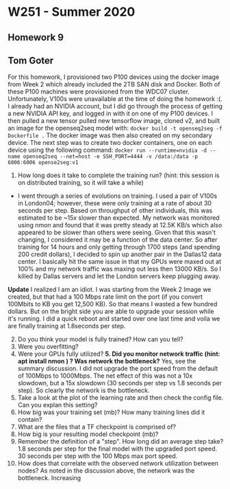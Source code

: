 # W251 - Summer 2020
## Homework 9
## Tom Goter

For this homework, I provisioned two P100 devices using the docker image from Week 2 which already included the 2TB SAN disk and Docker. Both of these P100 machines were provisioned from the WDC07 cluster. Unfortunately, V100s were unavailable at the time of doing the homework :(. I already had an NVIDIA account, but I did go through the process of getting a new NVIDIA API key, and logged in with it on one of my P100 devices. I then pulled a new tensor pulled new tensorflow image, cloned v2, and built an image for the openseq2seq model with:
`docker build -t openseq2seg -f Dockerfile .` 
The docker image was then also created on my secondary device. The next step was to create two docker containers, one on each device using the following command:
`docker run --runtime=nvidia -d --name openseq2seq --net=host -e SSH_PORT=4444 -v /data:/data -p 6006:6006 opense2seg:v1`




1. How long does it take to complete the training run? (hint: this session is on distributed training, so it will take a while)
- I went through a series of evolutions on training. I used a pair of V100s in London04; however, these were only training at a rate of about 30 seconds per step. Based on throughput of other individuals, this was estimated to be ~15x slower than expected. My network was monitored using nmon and found that it was pretty steady at 12.5K KB/s which also appeared to be slower than others were seeing. Given that this wasn't changing, I considered it may be a function of the data center. So after training for 14 hours and only getting through 1700 steps (and spending 200 credit dollars), I decided to spin up another pair in the Dallas12 data center. I basically hit the same issue in that my GPUs were maxed out at 100% and my network traffic was maxing out less then 13000 KB/s. So I killed by Dallas servers and let the London servers keep plugging away.

**Update** I realized I am an idiot. I was starting from the Week 2 Image we created, but that had a 100 Mbps rate limit on the port (if you convert 100Mbits to KB you get 12,500 KB). So that means I wasted a few hundred dollars. But on the bright side you are able to upgrade your session while it's running. I did a quick reboot and started over one last time and voila we are finally training at 1.8seconds per step. 



2. Do you think your model is fully trained? How can you tell?
3. Were you overfitting?
4. Were your GPUs fully utilized?
**5. Did you monitor network traffic (hint: apt install nmon ) ? Was network the bottleneck?**
Yes, see the summary discussion. I did not upgrade the port speed from the default of 100Mbps to 1000Mbps. The net effect of this was not a 10x slowdown, but a 15x slowdown (30 seconds per step vs 1.8 seconds per step). So clearly the network is the bottleneck.
6. Take a look at the plot of the learning rate and then check the config file. Can you explan this setting?
7. How big was your training set (mb)? How many training lines did it contain?
8. What are the files that a TF checkpoint is comprised of?
9. How big is your resulting model checkpoint (mb)?
10. Remember the definition of a "step". How long did an average step take?
1.8 seconds per step for the final model with the upgraded port speed. 30 seconds per step with the 100 Mbps max port speed.
11. How does that correlate with the observed network utilization between nodes?
As noted in the discussion above, the network was the bottleneck. Increasing 
